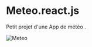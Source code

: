 # Meteo.react.js
Petit projet d'une App de météo .


![Meteo](https://user-images.githubusercontent.com/54941830/87921852-6d31f480-ca7b-11ea-83f4-a6d466364df5.png)
